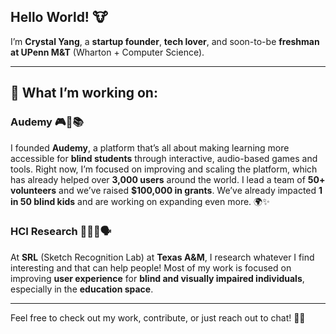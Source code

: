 ## Hello World! 🐮

I’m **Crystal Yang**, a **startup founder**, **tech lover**, and soon-to-be **freshman at UPenn M&T** (Wharton + Computer Science). 

---

## 🚀 **What I’m working on:**

### **Audemy** 🎮🐛📚
I founded **Audemy**, a platform that’s all about making learning more accessible for **blind students** through interactive, audio-based games and tools. Right now, I’m focused on improving and scaling the platform, which has already helped over **3,000 users** around the world. I lead a team of **50+ volunteers** and we’ve raised **$100,000 in grants**. We’ve already impacted **1 in 50 blind kids** and are working on expanding even more. 🌍✨

### **HCI Research** 🧑‍🔬🔥🗣
At **SRL** (Sketch Recognition Lab) at **Texas A&M**, I research whatever I find interesting and that can help people! Most of my work is focused on improving **user experience** for **blind and visually impaired individuals**, especially in the **education space**. 

---

Feel free to check out my work, contribute, or just reach out to chat! 💬🚀


<!--
**Crustaly/crustaly** is a ✨ _special_ ✨ repository because its `README.md` (this file) appears on your GitHub profile.

Here are some ideas to get you started:

- 🔭 I’m currently working on ...
- 🌱 I’m currently learning ...
- 👯 I’m looking to collaborate on ...
- 🤔 I’m looking for help with ...
- 💬 Ask me about ...
- 📫 How to reach me: ...
- 😄 Pronouns: ...
- ⚡ Fun fact: ...
-->
